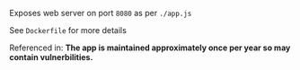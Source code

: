 Exposes web server on port `8080` as per `./app.js`

See `Dockerfile` for more details

Referenced in:
**The app is maintained approximately once per year so may contain vulnerbilities.**

